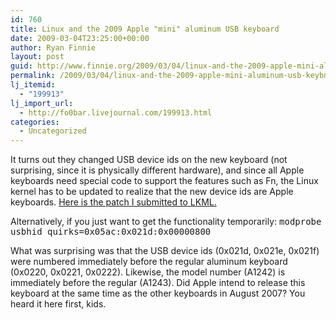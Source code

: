 ```yaml
---
id: 760
title: Linux and the 2009 Apple "mini" aluminum USB keyboard
date: 2009-03-04T23:25:00+00:00
author: Ryan Finnie
layout: post
guid: http://www.finnie.org/2009/03/04/linux-and-the-2009-apple-mini-aluminum-usb-keyboard/
permalink: /2009/03/04/linux-and-the-2009-apple-mini-aluminum-usb-keyboard/
lj_itemid:
  - "199913"
lj_import_url:
  - http://fo0bar.livejournal.com/199913.html
categories:
  - Uncategorized
---
```

It turns out they changed USB device ids on the new keyboard (not surprising, since it is physically different hardware), and since all Apple keyboards need special code to support the features such as Fn, the Linux kernel has to be updated to realize that the new device ids are Apple keyboards. [Here is the patch I submitted to LKML.](http://article.gmane.org/gmane.linux.kernel/802638)

Alternatively, if you just want to get the functionality temporarily: <tt>modprobe usbhid quirks=0x05ac:0x021d:0x00000800</tt>

What was surprising was that the USB device ids (0x021d, 0x021e, 0x021f) were numbered immediately before the regular aluminum keyboard (0x0220, 0x0221, 0x0222). Likewise, the model number (A1242) is immediately before the regular (A1243). Did Apple intend to release this keyboard at the same time as the other keyboards in August 2007? You heard it here first, kids.
